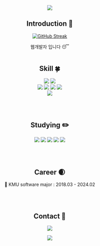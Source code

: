 <p align="center">
  <img src="https://capsule-render.vercel.app/api?type=wave&height=100&section=header&text=&fontSize=50&animation=fadeIn&color=282A36&fontColor=F8F8F2" />
</p>

<div align=center>
<!--소개-->

## Introduction :raised_hands:
<a href="https://git.io/streak-stats"><img src="https://streak-stats.demolab.com?user=sanghyun1128&theme=dracula&hide_border=true&date_format=%5BY.%5Dn.j" alt="GitHub Streak" /></a>

웹개발자 입니다 :sleeping:
<br/><br/>
 
 <!--기술스택-->
  ## Skill :four_leaf_clover:
  <img src="https://img.shields.io/badge/React-20232A?style=for-the-badge&logo=react&logoColor=61DAFB" />
  
  <img src="https://img.shields.io/badge/styled--components-DB7093?style=for-the-badge&logo=styled-components&logoColor=white" />
  <br/>
  <img src="https://img.shields.io/badge/TypeScript-007ACC?style=for-the-badge&logo=typescript&logoColor=white" />
  <img src="https://img.shields.io/badge/JavaScript-F7DF1E?style=for-the-badge&logo=JavaScript&logoColor=white" />
  <img src="https://img.shields.io/badge/HTML5-E34F26?style=for-the-badge&logo=html5&logoColor=white" />
  <img src="https://img.shields.io/badge/CSS3-1572B6?style=for-the-badge&logo=css3&logoColor=white" />
  <br/>
  <img src="https://img.shields.io/badge/Python-3776AB?style=for-the-badge&logo=python&logoColor=white" />
  
<br/><br/>
  
 <!--공부중 -->
  ## Studying :pencil2: 
  <img src="https://img.shields.io/badge/Redux-593D88?style=for-the-badge&logo=redux&logoColor=white" />
  <img src="https://img.shields.io/badge/React_Router-CA4245?style=for-the-badge&logo=react-router&logoColor=white" />
  <img src="https://img.shields.io/badge/Jest-323330?style=for-the-badge&logo=Jest&logoColor=white" />
  <img src="https://img.shields.io/badge/Flutter-02569B?style=for-the-badge&logo=flutter&logoColor=white" />
  <img src="https://img.shields.io/badge/Next.js-000000?style=for-the-badge&logo=Next.js&logoColor=white"/>

<br/><br/>

 <!--커리어 -->
  ## Career :waxing_crescent_moon: 
  :school: KMU software major : 2018.03 - 2024.02

<br/><br/>

<!--연락-->
  ## Contact :bell:
  <a href="https://mail.google.com/mail/?view=cm&amp;fs=1&amp;to=sanghyun1128@gmail.com" target="_blank">
    <img src="https://img.shields.io/badge/Gmail-D14836?style=for-the-badge&logo=gmail&logoColor=white" />
  </a>

</div>

<!--[![Top Langs](https://github-readme-stats.vercel.app/api/top-langs/?username=sanghyun1128&layout=compact&theme=dracula)](https://github.com/anuraghazra/github-readme-stats)-->

<!--[![Anurag's GitHub stats](https://github-readme-stats.vercel.app/api?username=sanghyun1128&theme=dracula)](https://github.com/anuraghazra/github-readme-stats)-->
<p align="center">
  <img src="https://capsule-render.vercel.app/api?type=wave&color=282A36&height=100&section=footer" />
</p>

